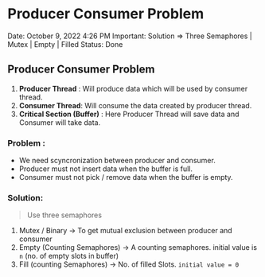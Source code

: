 # Producer Consumer Problem

Date: October 9, 2022 4:26 PM
Important: Solution  ⇒  Three Semaphores | Mutex | Empty | Filled
Status: Done

## Producer Consumer Problem

1. **Producer Thread** : Will produce data which will be used by consumer thread.
2. **Consumer Thread**: Will consume the data created by producer thread.
3. **Critical Section (Buffer)** : Here Producer Thread will save data and Consumer will take data.

### Problem :

- We need scyncronization between producer and consumer.
- Producer must not insert data when the buffer is full.
- Consumer must not pick / remove data when the buffer is empty.

### Solution:

> Use three semaphores
> 
1. Mutex / Binary → To get mutual exclusion between producer and consumer
2. Empty (Counting Semaphores) → A counting semaphores. initial value is `n` (no. of empty slots in buffer)
3. Fill (counting Semaphores) → No. of filled Slots. `initial value = 0`